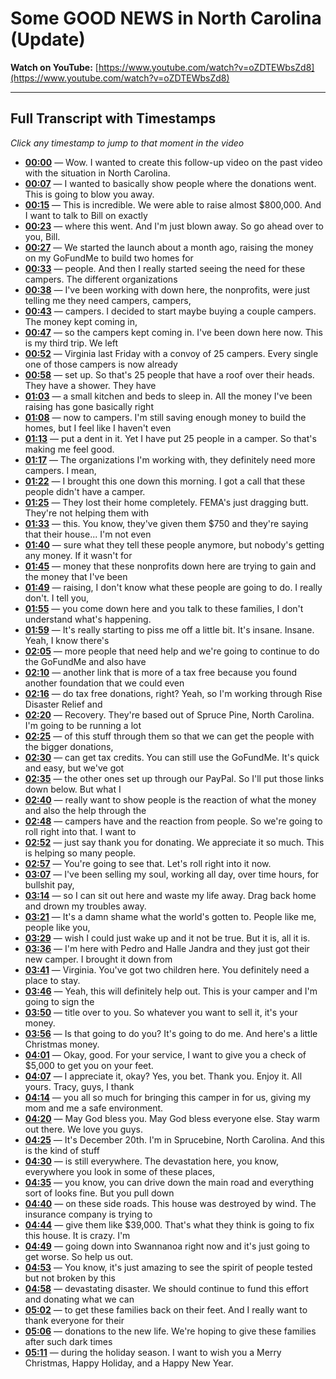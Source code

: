 # Some GOOD NEWS in North Carolina (Update)

**Watch on YouTube:** [https://www.youtube.com/watch?v=oZDTEWbsZd8](https://www.youtube.com/watch?v=oZDTEWbsZd8)

---

## Full Transcript with Timestamps

*Click any timestamp to jump to that moment in the video*

- **[00:00](https://www.youtube.com/watch?v=oZDTEWbsZd8&t=0s)** — Wow. I wanted to create this follow-up video on the past video with the situation in North Carolina.
- **[00:07](https://www.youtube.com/watch?v=oZDTEWbsZd8&t=7s)** — I wanted to basically show people where the donations went. This is going to blow you away.
- **[00:15](https://www.youtube.com/watch?v=oZDTEWbsZd8&t=15s)** — This is incredible. We were able to raise almost $800,000. And I want to talk to Bill on exactly
- **[00:23](https://www.youtube.com/watch?v=oZDTEWbsZd8&t=23s)** — where this went. And I'm just blown away. So go ahead over to you, Bill.
- **[00:27](https://www.youtube.com/watch?v=oZDTEWbsZd8&t=27s)** — We started the launch about a month ago, raising the money on my GoFundMe to build two homes for
- **[00:33](https://www.youtube.com/watch?v=oZDTEWbsZd8&t=33s)** — people. And then I really started seeing the need for these campers. The different organizations
- **[00:38](https://www.youtube.com/watch?v=oZDTEWbsZd8&t=38s)** — I've been working with down here, the nonprofits, were just telling me they need campers, campers,
- **[00:43](https://www.youtube.com/watch?v=oZDTEWbsZd8&t=43s)** — campers. I decided to start maybe buying a couple campers. The money kept coming in,
- **[00:47](https://www.youtube.com/watch?v=oZDTEWbsZd8&t=47s)** — so the campers kept coming in. I've been down here now. This is my third trip. We left
- **[00:52](https://www.youtube.com/watch?v=oZDTEWbsZd8&t=52s)** — Virginia last Friday with a convoy of 25 campers. Every single one of those campers is now already
- **[00:58](https://www.youtube.com/watch?v=oZDTEWbsZd8&t=58s)** — set up. So that's 25 people that have a roof over their heads. They have a shower. They have
- **[01:03](https://www.youtube.com/watch?v=oZDTEWbsZd8&t=63s)** — a small kitchen and beds to sleep in. All the money I've been raising has gone basically right
- **[01:08](https://www.youtube.com/watch?v=oZDTEWbsZd8&t=68s)** — now to campers. I'm still saving enough money to build the homes, but I feel like I haven't even
- **[01:13](https://www.youtube.com/watch?v=oZDTEWbsZd8&t=73s)** — put a dent in it. Yet I have put 25 people in a camper. So that's making me feel good.
- **[01:17](https://www.youtube.com/watch?v=oZDTEWbsZd8&t=77s)** — The organizations I'm working with, they definitely need more campers. I mean,
- **[01:22](https://www.youtube.com/watch?v=oZDTEWbsZd8&t=82s)** — I brought this one down this morning. I got a call that these people didn't have a camper.
- **[01:25](https://www.youtube.com/watch?v=oZDTEWbsZd8&t=85s)** — They lost their home completely. FEMA's just dragging butt. They're not helping them with
- **[01:33](https://www.youtube.com/watch?v=oZDTEWbsZd8&t=93s)** — this. You know, they've given them $750 and they're saying that their house... I'm not even
- **[01:40](https://www.youtube.com/watch?v=oZDTEWbsZd8&t=100s)** — sure what they tell these people anymore, but nobody's getting any money. If it wasn't for
- **[01:45](https://www.youtube.com/watch?v=oZDTEWbsZd8&t=105s)** — money that these nonprofits down here are trying to gain and the money that I've been
- **[01:49](https://www.youtube.com/watch?v=oZDTEWbsZd8&t=109s)** — raising, I don't know what these people are going to do. I really don't. I tell you,
- **[01:55](https://www.youtube.com/watch?v=oZDTEWbsZd8&t=115s)** — you come down here and you talk to these families, I don't understand what's happening.
- **[01:59](https://www.youtube.com/watch?v=oZDTEWbsZd8&t=119s)** — It's really starting to piss me off a little bit. It's insane. Insane. Yeah, I know there's
- **[02:05](https://www.youtube.com/watch?v=oZDTEWbsZd8&t=125s)** — more people that need help and we're going to continue to do the GoFundMe and also have
- **[02:10](https://www.youtube.com/watch?v=oZDTEWbsZd8&t=130s)** — another link that is more of a tax free because you found another foundation that we could even
- **[02:16](https://www.youtube.com/watch?v=oZDTEWbsZd8&t=136s)** — do tax free donations, right? Yeah, so I'm working through Rise Disaster Relief and
- **[02:20](https://www.youtube.com/watch?v=oZDTEWbsZd8&t=140s)** — Recovery. They're based out of Spruce Pine, North Carolina. I'm going to be running a lot
- **[02:25](https://www.youtube.com/watch?v=oZDTEWbsZd8&t=145s)** — of this stuff through them so that we can get the people with the bigger donations,
- **[02:30](https://www.youtube.com/watch?v=oZDTEWbsZd8&t=150s)** — can get tax credits. You can still use the GoFundMe. It's quick and easy, but we've got
- **[02:35](https://www.youtube.com/watch?v=oZDTEWbsZd8&t=155s)** — the other ones set up through our PayPal. So I'll put those links down below. But what I
- **[02:40](https://www.youtube.com/watch?v=oZDTEWbsZd8&t=160s)** — really want to show people is the reaction of what the money and also the help through the
- **[02:48](https://www.youtube.com/watch?v=oZDTEWbsZd8&t=168s)** — campers have and the reaction from people. So we're going to roll right into that. I want to
- **[02:52](https://www.youtube.com/watch?v=oZDTEWbsZd8&t=172s)** — just say thank you for donating. We appreciate it so much. This is helping so many people.
- **[02:57](https://www.youtube.com/watch?v=oZDTEWbsZd8&t=177s)** — You're going to see that. Let's roll right into it now.
- **[03:07](https://www.youtube.com/watch?v=oZDTEWbsZd8&t=187s)** — I've been selling my soul, working all day, over time hours, for bullshit pay,
- **[03:14](https://www.youtube.com/watch?v=oZDTEWbsZd8&t=194s)** — so I can sit out here and waste my life away. Drag back home and drown my troubles away.
- **[03:21](https://www.youtube.com/watch?v=oZDTEWbsZd8&t=201s)** — It's a damn shame what the world's gotten to. People like me, people like you,
- **[03:29](https://www.youtube.com/watch?v=oZDTEWbsZd8&t=209s)** — wish I could just wake up and it not be true. But it is, all it is.
- **[03:36](https://www.youtube.com/watch?v=oZDTEWbsZd8&t=216s)** — I'm here with Pedro and Halle Jandra and they just got their new camper. I brought it down from
- **[03:41](https://www.youtube.com/watch?v=oZDTEWbsZd8&t=221s)** — Virginia. You've got two children here. You definitely need a place to stay.
- **[03:46](https://www.youtube.com/watch?v=oZDTEWbsZd8&t=226s)** — Yeah, this will definitely help out. This is your camper and I'm going to sign the
- **[03:50](https://www.youtube.com/watch?v=oZDTEWbsZd8&t=230s)** — title over to you. So whatever you want to sell it, it's your money.
- **[03:56](https://www.youtube.com/watch?v=oZDTEWbsZd8&t=236s)** — Is that going to do you? It's going to do me. And here's a little Christmas money.
- **[04:01](https://www.youtube.com/watch?v=oZDTEWbsZd8&t=241s)** — Okay, good. For your service, I want to give you a check of $5,000 to get you on your feet.
- **[04:07](https://www.youtube.com/watch?v=oZDTEWbsZd8&t=247s)** — I appreciate it, okay? Yes, you bet. Thank you. Enjoy it. All yours. Tracy, guys, I thank
- **[04:14](https://www.youtube.com/watch?v=oZDTEWbsZd8&t=254s)** — you all so much for bringing this camper in for us, giving my mom and me a safe environment.
- **[04:20](https://www.youtube.com/watch?v=oZDTEWbsZd8&t=260s)** — May God bless you. May God bless everyone else. Stay warm out there. We love you guys.
- **[04:25](https://www.youtube.com/watch?v=oZDTEWbsZd8&t=265s)** — It's December 20th. I'm in Sprucebine, North Carolina. And this is the kind of stuff
- **[04:30](https://www.youtube.com/watch?v=oZDTEWbsZd8&t=270s)** — is still everywhere. The devastation here, you know, everywhere you look in some of these places,
- **[04:35](https://www.youtube.com/watch?v=oZDTEWbsZd8&t=275s)** — you know, you can drive down the main road and everything sort of looks fine. But you pull down
- **[04:40](https://www.youtube.com/watch?v=oZDTEWbsZd8&t=280s)** — on these side roads. This house was destroyed by wind. The insurance company is trying to
- **[04:44](https://www.youtube.com/watch?v=oZDTEWbsZd8&t=284s)** — give them like $39,000. That's what they think is going to fix this house. It is crazy. I'm
- **[04:49](https://www.youtube.com/watch?v=oZDTEWbsZd8&t=289s)** — going down into Swannanoa right now and it's just going to get worse. So help us out.
- **[04:53](https://www.youtube.com/watch?v=oZDTEWbsZd8&t=293s)** — You know, it's just amazing to see the spirit of people tested but not broken by this
- **[04:58](https://www.youtube.com/watch?v=oZDTEWbsZd8&t=298s)** — devastating disaster. We should continue to fund this effort and donating what we can
- **[05:02](https://www.youtube.com/watch?v=oZDTEWbsZd8&t=302s)** — to get these families back on their feet. And I really want to thank everyone for their
- **[05:06](https://www.youtube.com/watch?v=oZDTEWbsZd8&t=306s)** — donations to the new life. We're hoping to give these families after such dark times
- **[05:11](https://www.youtube.com/watch?v=oZDTEWbsZd8&t=311s)** — during the holiday season. I want to wish you a Merry Christmas, Happy Holiday, and a Happy New Year.
